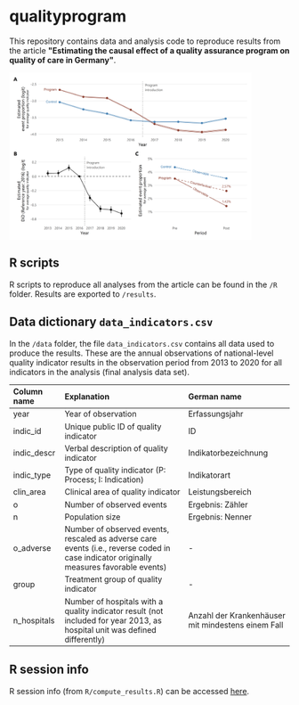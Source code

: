 # qualityprogram

This repository contains data and analysis code to reproduce results from the article **"Estimating the causal effect of a quality assurance program on quality of care in Germany"**.

<div style="display: flex;"> 
  <img src="results/figure_did_results.png" style="height: 300px;"> 
</div> 

## R scripts

R scripts to reproduce all analyses from the article can be found in the `/R` folder. Results are exported to `/results`.

## Data dictionary `data_indicators.csv`

In the `/data` folder, the file `data_indicators.csv` contains all data used to produce the results. These are the annual observations of national-level quality indicator results in the observation period from 2013 to 2020 for all indicators in the analysis (final analysis data set).

|Column name |Explanation                                                                                                                             |German name                                        |
|:-----------|:---------------------------------------------------------------------------------------------------------------------------------------|:--------------------------------------------------|
|year        |Year of observation                                                                                                                     |Erfassungsjahr                                     |
|indic_id    |Unique public ID of quality indicator                                                                                                   |ID                                                 |
|indic_descr |Verbal description of quality indicator                                                                                                 |Indikatorbezeichnung                               |
|indic_type  |Type of quality indicator (P: Process; I: Indication)                                                                                   |Indikatorart                                       |
|clin_area   |Clinical area of quality indicator                                                                                                      |Leistungsbereich                                   |
|o           |Number of observed events                                                                                                               |Ergebnis: Zähler                                   |
|n           |Population size                                                                                                                         |Ergebnis: Nenner                                   |
|o_adverse   |Number of observed events, rescaled as adverse care events (i.e., reverse coded in case indicator originally measures favorable events) |-                                                  |
|group       |Treatment group of quality indicator                                                                                                    |-                                                  |
|n_hospitals |Number of hospitals with a quality indicator result (not included for year 2013, as hospital unit was defined differently)              |Anzahl der Krankenhäuser mit mindestens einem Fall |

## R session info

R session info (from `R/compute_results.R`) can be accessed <a href="sessionInfo.txt">here</a>.
